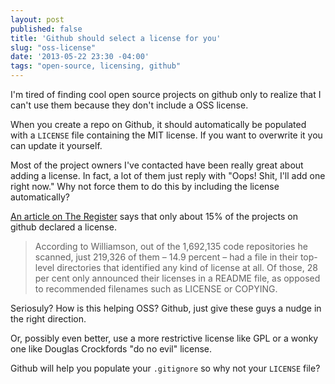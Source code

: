 ```yaml
---
layout: post
published: false
title: 'Github should select a license for you'
slug: "oss-license"
date: '2013-05-22 23:30 -04:00'
tags: "open-source, licensing, github"
---
```


I'm tired of finding cool open source projects on github only to realize that I can't use them because they don't include a OSS license.

When you create a repo on Github, it should automatically be populated with a `LICENSE` file containing the MIT license. If you want to overwrite it you can update it yourself.

Most of the project owners I've contacted have been really great about adding a license. In fact, a lot of them just reply with "Oops! Shit, I'll add one right now." Why not force them to do this by including the license automatically?

[An article on The Register](http://www.theregister.co.uk/2013/04/18/github_licensing_study/) says that only about 15% of the projects on github declared a license.

 > According to Williamson, out of the 1,692,135 code repositories he scanned, just 219,326 of them – 14.9 percent – had a file in their top-level directories that identified any kind of license at all. Of those, 28 per cent only announced their licenses in a README file, as opposed to recommended filenames such as LICENSE or COPYING.

Seriosuly? How is this helping OSS? Github, just give these guys a nudge in the right direction.

Or, possibly even better, use a more restrictive license like GPL or a wonky one like Douglas Crockfords "do no evil" license.

Github will help you populate your `.gitignore` so why not your `LICENSE` file?
